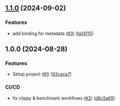 ## [1.1.0](https://github.com/AzHicham/bioformats-rs/compare/1.0.0...1.1.0) (2024-09-02)


### Features

* add binding for metadata  ([#3](https://github.com/AzHicham/bioformats-rs/issues/3)) ([fa14115](https://github.com/AzHicham/bioformats-rs/commit/fa1411502d641f23d90a12a4f469c40cd89cab68))

## 1.0.0 (2024-08-28)


### Features

* Setup project ([#1](https://github.com/AzHicham/bioformats-rs/issues/1)) ([92caca7](https://github.com/AzHicham/bioformats-rs/commit/92caca71155186ca0efdf1a5f1888886ce94bed0))


### CI/CD

* fix clippy & benchmark workflows ([#2](https://github.com/AzHicham/bioformats-rs/issues/2)) ([d8c5a65](https://github.com/AzHicham/bioformats-rs/commit/d8c5a657ee5bb23edaff6f3454f7db6e1a0441c8))

